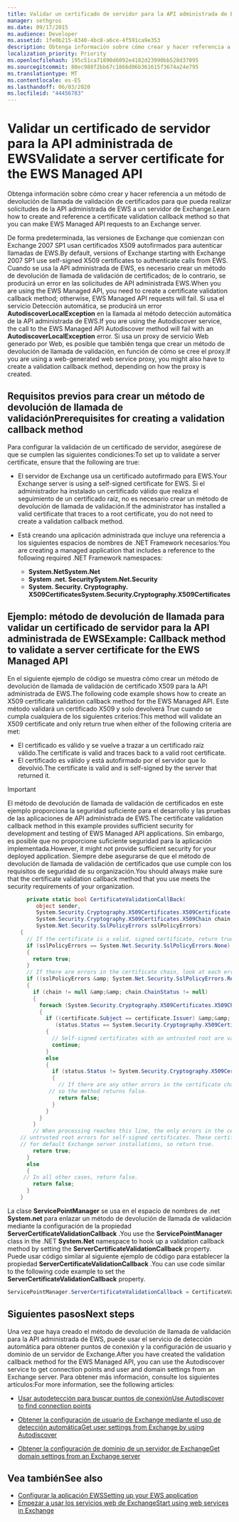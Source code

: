 ```yaml
---
title: Validar un certificado de servidor para la API administrada de EWS
manager: sethgros
ms.date: 09/17/2015
ms.audience: Developer
ms.assetid: 1fe0b215-8340-4bc8-a6ce-4f591ca9e353
description: Obtenga información sobre cómo crear y hacer referencia a un método de devolución de llamada de validación de certificados para que pueda realizar solicitudes de la API administrada de EWS a un servidor de Exchange.
localization_priority: Priority
ms.openlocfilehash: 195c51ca71890d6092e4182d23990bb528d37095
ms.sourcegitcommit: 88ec988f2bb67c1866d06b361615f3674a24e795
ms.translationtype: MT
ms.contentlocale: es-ES
ms.lasthandoff: 06/03/2020
ms.locfileid: "44456783"
---
```

# <a name="validate-a-server-certificate-for-the-ews-managed-api"></a><span data-ttu-id="c857d-103">Validar un certificado de servidor para la API administrada de EWS</span><span class="sxs-lookup"><span data-stu-id="c857d-103">Validate a server certificate for the EWS Managed API</span></span>

<span data-ttu-id="c857d-104">Obtenga información sobre cómo crear y hacer referencia a un método de devolución de llamada de validación de certificados para que pueda realizar solicitudes de la API administrada de EWS a un servidor de Exchange.</span><span class="sxs-lookup"><span data-stu-id="c857d-104">Learn how to create and reference a certificate validation callback method so that you can make EWS Managed API requests to an Exchange server.</span></span>
  
<span data-ttu-id="c857d-105">De forma predeterminada, las versiones de Exchange que comienzan con Exchange 2007 SP1 usan certificados X509 autofirmados para autenticar llamadas de EWS.</span><span class="sxs-lookup"><span data-stu-id="c857d-105">By default, versions of Exchange starting with Exchange 2007 SP1 use self-signed X509 certificates to authenticate calls from EWS.</span></span> <span data-ttu-id="c857d-106">Cuando se usa la API administrada de EWS, es necesario crear un método de devolución de llamada de validación de certificados; de lo contrario, se producirá un error en las solicitudes de API administrada EWS.</span><span class="sxs-lookup"><span data-stu-id="c857d-106">When you are using the EWS Managed API, you need to create a certificate validation callback method; otherwise, EWS Managed API requests will fail.</span></span> <span data-ttu-id="c857d-107">Si usa el servicio Detección automática, se producirá un error **AutodiscoverLocalException** en la llamada al método detección automática de la API administrada de EWS.</span><span class="sxs-lookup"><span data-stu-id="c857d-107">If you are using the Autodiscover service, the call to the EWS Managed API Autodiscover method will fail with an **AutodiscoverLocalException** error.</span></span> <span data-ttu-id="c857d-108">Si usa un proxy de servicio Web generado por Web, es posible que también tenga que crear un método de devolución de llamada de validación, en función de cómo se cree el proxy.</span><span class="sxs-lookup"><span data-stu-id="c857d-108">If you are using a web-generated web service proxy, you might also have to create a validation callback method, depending on how the proxy is created.</span></span> 
  
## <a name="prerequisites-for-creating-a-validation-callback-method"></a><span data-ttu-id="c857d-109">Requisitos previos para crear un método de devolución de llamada de validación</span><span class="sxs-lookup"><span data-stu-id="c857d-109">Prerequisites for creating a validation callback method</span></span>
<span data-ttu-id="c857d-110"><a name="bk_prereq"> </a></span><span class="sxs-lookup"><span data-stu-id="c857d-110"><a name="bk_prereq"> </a></span></span>

<span data-ttu-id="c857d-111">Para configurar la validación de un certificado de servidor, asegúrese de que se cumplen las siguientes condiciones:</span><span class="sxs-lookup"><span data-stu-id="c857d-111">To set up to validate a server certificate, ensure that the following are true:</span></span> 
  
- <span data-ttu-id="c857d-112">El servidor de Exchange usa un certificado autofirmado para EWS.</span><span class="sxs-lookup"><span data-stu-id="c857d-112">Your Exchange server is using a self-signed certificate for EWS.</span></span> <span data-ttu-id="c857d-113">Si el administrador ha instalado un certificado válido que realiza el seguimiento de un certificado raíz, no es necesario crear un método de devolución de llamada de validación.</span><span class="sxs-lookup"><span data-stu-id="c857d-113">If the administrator has installed a valid certificate that traces to a root certificate, you do not need to create a validation callback method.</span></span> 
    
- <span data-ttu-id="c857d-114">Está creando una aplicación administrada que incluye una referencia a los siguientes espacios de nombres de .NET Framework necesarios:</span><span class="sxs-lookup"><span data-stu-id="c857d-114">You are creating a managed application that includes a reference to the following required .NET Framework namespaces:</span></span> 
    
  - <span data-ttu-id="c857d-115">**System.Net**</span><span class="sxs-lookup"><span data-stu-id="c857d-115">**System.Net**</span></span>
  - <span data-ttu-id="c857d-116">**System .net. Security**</span><span class="sxs-lookup"><span data-stu-id="c857d-116">**System.Net.Security**</span></span>  
  - <span data-ttu-id="c857d-117">**System. Security. Cryptography. X509Certificates**</span><span class="sxs-lookup"><span data-stu-id="c857d-117">**System.Security.Cryptography.X509Certificates**</span></span>
    
## <a name="example-callback-method-to-validate-a-server-certificate-for-the-ews-managed-api"></a><span data-ttu-id="c857d-118">Ejemplo: método de devolución de llamada para validar un certificado de servidor para la API administrada de EWS</span><span class="sxs-lookup"><span data-stu-id="c857d-118">Example: Callback method to validate a server certificate for the EWS Managed API</span></span>
<span data-ttu-id="c857d-119"><a name="bk_example"> </a></span><span class="sxs-lookup"><span data-stu-id="c857d-119"><a name="bk_example"> </a></span></span>

<span data-ttu-id="c857d-120">En el siguiente ejemplo de código se muestra cómo crear un método de devolución de llamada de validación de certificado X509 para la API administrada de EWS.</span><span class="sxs-lookup"><span data-stu-id="c857d-120">The following code example shows how to create an X509 certificate validation callback method for the EWS Managed API.</span></span> <span data-ttu-id="c857d-121">Este método validará un certificado X509 y solo devolverá True cuando se cumpla cualquiera de los siguientes criterios:</span><span class="sxs-lookup"><span data-stu-id="c857d-121">This method will validate an X509 certificate and only return true when either of the following criteria are met:</span></span> 
  
- <span data-ttu-id="c857d-122">El certificado es válido y se vuelve a trazar a un certificado raíz válido.</span><span class="sxs-lookup"><span data-stu-id="c857d-122">The certificate is valid and traces back to a valid root certificate.</span></span>    
- <span data-ttu-id="c857d-123">El certificado es válido y está autofirmado por el servidor que lo devolvió.</span><span class="sxs-lookup"><span data-stu-id="c857d-123">The certificate is valid and is self-signed by the server that returned it.</span></span> 
    
> [!IMPORTANT]
> <span data-ttu-id="c857d-124">El método de devolución de llamada de validación de certificados en este ejemplo proporciona la seguridad suficiente para el desarrollo y las pruebas de las aplicaciones de API administrada de EWS.</span><span class="sxs-lookup"><span data-stu-id="c857d-124">The certificate validation callback method in this example provides sufficient security for development and testing of EWS Managed API applications.</span></span> <span data-ttu-id="c857d-125">Sin embargo, es posible que no proporcione suficiente seguridad para la aplicación implementada.</span><span class="sxs-lookup"><span data-stu-id="c857d-125">However, it might not provide sufficient security for your deployed application.</span></span> <span data-ttu-id="c857d-126">Siempre debe asegurarse de que el método de devolución de llamada de validación de certificados que use cumple con los requisitos de seguridad de su organización.</span><span class="sxs-lookup"><span data-stu-id="c857d-126">You should always make sure that the certificate validation callback method that you use meets the security requirements of your organization.</span></span> 
  
```cs
      private static bool CertificateValidationCallBack(
         object sender,
         System.Security.Cryptography.X509Certificates.X509Certificate certificate,
         System.Security.Cryptography.X509Certificates.X509Chain chain,
         System.Net.Security.SslPolicyErrors sslPolicyErrors)
    {
      // If the certificate is a valid, signed certificate, return true.
      if (sslPolicyErrors == System.Net.Security.SslPolicyErrors.None)
      {
        return true;
      }
      // If there are errors in the certificate chain, look at each error to determine the cause.
      if ((sslPolicyErrors &amp; System.Net.Security.SslPolicyErrors.RemoteCertificateChainErrors) != 0)
      {
        if (chain != null &amp;&amp; chain.ChainStatus != null)
        {
          foreach (System.Security.Cryptography.X509Certificates.X509ChainStatus status in chain.ChainStatus)
          {
            if ((certificate.Subject == certificate.Issuer) &amp;&amp;
               (status.Status == System.Security.Cryptography.X509Certificates.X509ChainStatusFlags.UntrustedRoot))
            {
              // Self-signed certificates with an untrusted root are valid. 
              continue;
            }
            else
            {
              if (status.Status != System.Security.Cryptography.X509Certificates.X509ChainStatusFlags.NoError)
              {
                // If there are any other errors in the certificate chain, the certificate is invalid,
             // so the method returns false.
                return false;
              }
            }
          }
        }
        // When processing reaches this line, the only errors in the certificate chain are 
    // untrusted root errors for self-signed certificates. These certificates are valid
    // for default Exchange server installations, so return true.
        return true;
      }
      else
      {
     // In all other cases, return false.
        return false;
      }
    }

```

<span data-ttu-id="c857d-127">La clase **ServicePointManager** se usa en el espacio de nombres de .net **System.net** para enlazar un método de devolución de llamada de validación mediante la configuración de la propiedad **ServerCertificateValidationCallback** .</span><span class="sxs-lookup"><span data-stu-id="c857d-127">You use the **ServicePointManager** class in the .NET **System.Net** namespace to hook up a validation callback method by setting the **ServerCertificateValidationCallback** property.</span></span> <span data-ttu-id="c857d-128">Puede usar código similar al siguiente ejemplo de código para establecer la propiedad **ServerCertificateValidationCallback** .</span><span class="sxs-lookup"><span data-stu-id="c857d-128">You can use code similar to the following code example to set the **ServerCertificateValidationCallback** property.</span></span> 
  
```cs
ServicePointManager.ServerCertificateValidationCallback = CertificateValidationCallBack;

```

## <a name="next-steps"></a><span data-ttu-id="c857d-129">Siguientes pasos</span><span class="sxs-lookup"><span data-stu-id="c857d-129">Next steps</span></span>
<span data-ttu-id="c857d-130"><a name="bk_example"> </a></span><span class="sxs-lookup"><span data-stu-id="c857d-130"><a name="bk_example"> </a></span></span>

<span data-ttu-id="c857d-131">Una vez que haya creado el método de devolución de llamada de validación para la API administrada de EWS, puede usar el servicio de detección automática para obtener puntos de conexión y la configuración de usuario y dominio de un servidor de Exchange.</span><span class="sxs-lookup"><span data-stu-id="c857d-131">After you have created the validation callback method for the EWS Managed API, you can use the Autodiscover service to get connection points and user and domain settings from an Exchange server.</span></span> <span data-ttu-id="c857d-132">Para obtener más información, consulte los siguientes artículos:</span><span class="sxs-lookup"><span data-stu-id="c857d-132">For more information, see the following articles:</span></span>
  
- [<span data-ttu-id="c857d-133">Usar autodetección para buscar puntos de conexión</span><span class="sxs-lookup"><span data-stu-id="c857d-133">Use Autodiscover to find connection points</span></span>](how-to-use-autodiscover-to-find-connection-points.md)
    
- [<span data-ttu-id="c857d-134">Obtener la configuración de usuario de Exchange mediante el uso de detección automática</span><span class="sxs-lookup"><span data-stu-id="c857d-134">Get user settings from Exchange by using Autodiscover</span></span>](how-to-get-user-settings-from-exchange-by-using-autodiscover.md)
    
- [<span data-ttu-id="c857d-135">Obtener la configuración de dominio de un servidor de Exchange</span><span class="sxs-lookup"><span data-stu-id="c857d-135">Get domain settings from an Exchange server</span></span>](how-to-get-domain-settings-from-an-exchange-server.md)
    
## <a name="see-also"></a><span data-ttu-id="c857d-136">Vea también</span><span class="sxs-lookup"><span data-stu-id="c857d-136">See also</span></span>

- [<span data-ttu-id="c857d-137">Configurar la aplicación EWS</span><span class="sxs-lookup"><span data-stu-id="c857d-137">Setting up your EWS application</span></span>](setting-up-your-ews-application.md)  
- [<span data-ttu-id="c857d-138">Empezar a usar los servicios web de Exchange</span><span class="sxs-lookup"><span data-stu-id="c857d-138">Start using web services in Exchange</span></span>](start-using-web-services-in-exchange.md)
    


